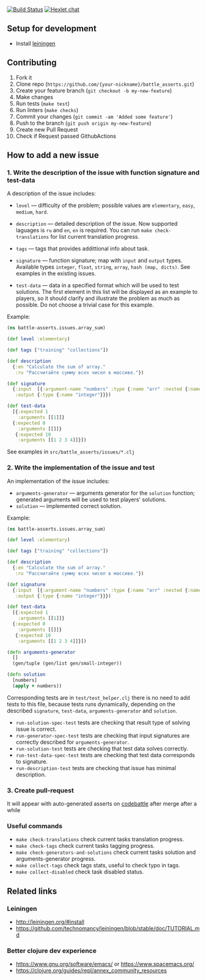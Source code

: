 [![Build Status](https://travis-ci.org/hexlet-codebattle/battle_asserts.svg?branch=master)](https://travis-ci.org/hexlet-codebattle/battle_asserts)
[![Hexlet chat](http://slack-ru.hexlet.io/badge.svg)](http://slack-ru.hexlet.io)

## Setup for development

- Install [leiningen](http://leiningen.org)

## Contributing

1. Fork it
2. Clone repo (`https://github.com/{your-nickname}/battle_asserts.git`)
3. Create your feature branch (`git checkout -b my-new-feature`)
4. Make changes
5. Run tests (`make test`)
6. Run linters (`make checks`)
7. Commit your changes (`git commit -am 'Added some feature'`)
8. Push to the branch (`git push origin my-new-feature`)
9. Create new Pull Request
10. Check if Request passed GithubActions

## How to add a new issue

### 1. Write the description of the issue with function signature and test-data

A description of the issue includes:

- `level` — difficulty of the problem; possible values are `elementary`, `easy`, `medium`, `hard`.
- `description` — detailed description of the issue. Now supported laguages is `ru` and `en`, `en` is required. You can run `make check-translations` for list current translation progress.
- `tags` — tags that provides addittional info about task.
- `signature` — function signature; map with `input` and `output` types. Available types `integer`, `float`, `string`, `array`, `hash (map, dicts)`.
  See examples in the existing issues.

- `test-data` — data in a specified format which will be used to test solutions. The first element in this list will be displayed as an example to players, so it should clarify and illustrate the problem as much as possible. Do not choose a trivial case for this example.

Example:

```clojure
(ns battle-asserts.issues.array_sum)

(def level :elementary)

(def tags ["training" "collections"])

(def description 
  {:en "Calculate the sum of array."
   :ru "Рассчитайте сумму всех чисел в массиве."})

(def signature
  {:input  [{:argument-name "numbers" :type {:name "arr" :nested {:name "integer"}}}]
   :output {:type {:name "integer"}}})

(def test-data
  [{:expected 1
    :arguments [[1]]}
  {:expected 0
    :arguments [[]]}
   {:expected 10
    :arguments [[1 2 3 4]]}])
```

See examples in `src/battle_asserts/issues/*.clj`

### 2. Write the implementation of the issue and test

An implementation of the issue includes:

- `arguments-generator` — arguments generator for the `solution` function;
  generated arguments will be used to test players' solutions.
- `solution` — implemented correct solution.

Example:

```clojure
(ns battle-asserts.issues.array_sum)

(def level :elementary)

(def tags ["training" "collections"])

(def description 
  {:en "Calculate the sum of array."
   :ru "Рассчитайте сумму всех чисел в массиве."})

(def signature
  {:input  [{:argument-name "numbers" :type {:name "arr" :nested {:name "integer"}}}]
   :output {:type {:name "integer"}}})

(def test-data
  [{:expected 1
    :arguments [[1]]}
  {:expected 0
    :arguments [[]]}
   {:expected 10
    :arguments [[1 2 3 4]]}])

(defn arguments-generator
  []
  (gen/tuple (gen/list gen/small-integer))

(defn solution
  [numbers]
  (apply + numbers))
```

Corresponding tests are in `test/test_helper.clj` there is no need to add tests to this file, because tests runs dynamically, depending on the described `signature`, `test-data`, `arguments-generator` and `solution`. 
- `run-solution-spec-test` tests are checking that result type of solving issue is correct.
- `run-generator-spec-test` tests are checking that input signatures are correctly described for `arguments-generator`.
- `run-solution-test` tests are checking that test data solves correctly.
- `run-test-data-spec-test` tests are checking that test data corresponds to signature.
- `run-description-test` tests are checking that issue has minimal description.

### 3. Create pull-request

It will appear with auto-generated asserts on [codebattle](http://codebattle.hexlet.io) after merge after a while

### Useful commands
- `make check-translations` check current tasks translation progress.
- `make check-tags` check current tasks tagging progress.
- `make check-generators-and-solutions` check current tasks solution and arguments-generator progress.
- `make collect-tags` check tags stats, useful to check typo in tags.
- `make collect-disabled` check task disabled status.

## Related links

### Leiningen

- http://leiningen.org/#install
- https://github.com/technomancy/leiningen/blob/stable/doc/TUTORIAL.md

### Better clojure dev experience
- https://www.gnu.org/software/emacs/ or https://www.spacemacs.org/
- https://clojure.org/guides/repl/annex_community_resources
